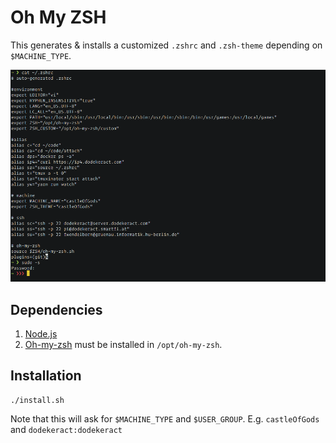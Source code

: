 # Oh My ZSH

This generates & installs a customized `.zshrc` and `.zsh-theme` depending on `$MACHINE_TYPE`.

![screenshot](./screenshot.png)

## Dependencies

1. [Node.js](https://nodejs.org)
2. [Oh-my-zsh](https://ohmyz.sh) must be installed in `/opt/oh-my-zsh`.

## Installation

```shell
./install.sh
```

Note that this will ask for `$MACHINE_TYPE` and `$USER_GROUP`. E.g. `castleOfGods` and `dodekeract:dodekeract`
